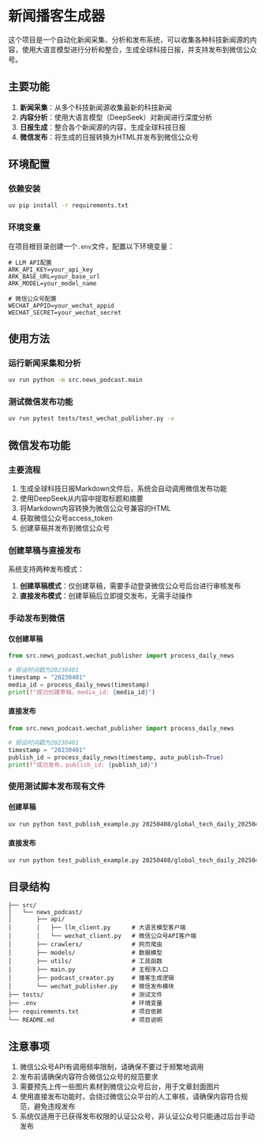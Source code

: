 # 新闻播客生成器

这个项目是一个自动化新闻采集、分析和发布系统，可以收集各种科技新闻源的内容，使用大语言模型进行分析和整合，生成全球科技日报，并支持发布到微信公众号。

## 主要功能

1. **新闻采集**：从多个科技新闻源收集最新的科技新闻
2. **内容分析**：使用大语言模型（DeepSeek）对新闻进行深度分析
3. **日报生成**：整合各个新闻源的内容，生成全球科技日报
4. **微信发布**：将生成的日报转换为HTML并发布到微信公众号

## 环境配置

### 依赖安装

```bash
uv pip install -r requirements.txt
```

### 环境变量

在项目根目录创建一个`.env`文件，配置以下环境变量：

```
# LLM API配置
ARK_API_KEY=your_api_key
ARK_BASE_URL=your_base_url
ARK_MODEL=your_model_name

# 微信公众号配置
WECHAT_APPID=your_wechat_appid
WECHAT_SECRET=your_wechat_secret
```

## 使用方法

### 运行新闻采集和分析

```bash
uv run python -m src.news_podcast.main
```

### 测试微信发布功能

```bash
uv run pytest tests/test_wechat_publisher.py -v
```

## 微信发布功能

### 主要流程

1. 生成全球科技日报Markdown文件后，系统会自动调用微信发布功能
2. 使用DeepSeek从内容中提取标题和摘要
3. 将Markdown内容转换为微信公众号兼容的HTML
4. 获取微信公众号access_token
5. 创建草稿并发布到微信公众号

### 创建草稿与直接发布

系统支持两种发布模式：
1. **创建草稿模式**：仅创建草稿，需要手动登录微信公众号后台进行审核发布
2. **直接发布模式**：创建草稿后立即提交发布，无需手动操作

### 手动发布到微信

#### 仅创建草稿

```python
from src.news_podcast.wechat_publisher import process_daily_news

# 假设时间戳为20230401
timestamp = "20230401"
media_id = process_daily_news(timestamp)
print(f"成功创建草稿，media_id: {media_id}")
```

#### 直接发布

```python
from src.news_podcast.wechat_publisher import process_daily_news

# 假设时间戳为20230401
timestamp = "20230401"
publish_id = process_daily_news(timestamp, auto_publish=True)
print(f"成功发布，publish_id: {publish_id}")
```

### 使用测试脚本发布现有文件

#### 创建草稿

```bash
uv run python test_publish_example.py 20250408/global_tech_daily_20250408.md
```

#### 直接发布

```bash
uv run python test_publish_example.py 20250408/global_tech_daily_20250408.md --publish
```

## 目录结构

```
├── src/
│   └── news_podcast/
│       ├── api/
│       │   ├── llm_client.py      # 大语言模型客户端
│       │   └── wechat_client.py   # 微信公众号API客户端
│       ├── crawlers/              # 网页爬虫
│       ├── models/                # 数据模型
│       ├── utils/                 # 工具函数
│       ├── main.py                # 主程序入口
│       ├── podcast_creator.py     # 播客生成逻辑
│       └── wechat_publisher.py    # 微信发布模块
├── tests/                         # 测试文件
├── .env                           # 环境变量
├── requirements.txt               # 项目依赖
└── README.md                      # 项目说明
```

## 注意事项

1. 微信公众号API有调用频率限制，请确保不要过于频繁地调用
2. 发布前请确保内容符合微信公众号的规范要求
3. 需要预先上传一些图片素材到微信公众号后台，用于文章封面图片
4. 使用直接发布功能时，会绕过微信公众平台的人工审核，请确保内容符合规范，避免违规发布
5. 系统仅适用于已获得发布权限的认证公众号，非认证公众号只能通过后台手动发布 
